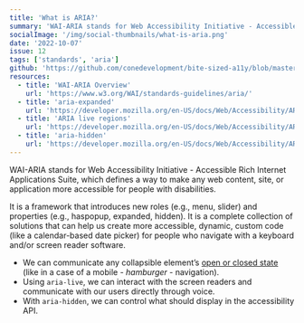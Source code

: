 ```yaml
---
title: 'What is ARIA?'
summary: 'WAI-ARIA stands for Web Accessibility Initiative - Accessible Rich Internet Applications Suite, which defines a way to make any web content, site, or application more accessible for people with disabilities.'
socialImage: '/img/social-thumbnails/what-is-aria.png'
date: '2022-10-07'
issue: 12
tags: ['standards', 'aria']
github: 'https://github.com/conedevelopment/bite-sized-a11y/blob/master/src/posts/what-is-aria.md'
resources:
  - title: 'WAI-ARIA Overview'
    url: 'https://www.w3.org/WAI/standards-guidelines/aria/'
  - title: 'aria-expanded'
    url: 'https://developer.mozilla.org/en-US/docs/Web/Accessibility/ARIA/Attributes/aria-expanded'
  - title: 'ARIA live regions'
    url: 'https://developer.mozilla.org/en-US/docs/Web/Accessibility/ARIA/ARIA_Live_Regions'
  - title: 'aria-hidden'
    url: 'https://developer.mozilla.org/en-US/docs/Web/Accessibility/ARIA/Attributes/aria-hidden'
---
```


WAI-ARIA stands for Web Accessibility Initiative - Accessible Rich Internet Applications Suite, which defines a way to make any web content, site, or application more accessible for people with disabilities.

It is a framework that introduces new roles (e.g., menu, slider) and properties (e.g., haspopup, expanded, hidden). It is a complete collection of solutions that can help us create more accessible, dynamic, custom code (like a calendar-based date picker) for people who navigate with a keyboard and/or screen reader software.

- We can communicate any collapsible element’s [open or closed state](https://developer.mozilla.org/en-US/docs/Web/Accessibility/ARIA/Attributes/aria-expanded) (like in a case of a mobile - _hamburger_ - navigation).
- Using `aria-live`, we can interact with the screen readers and communicate with our users directly through voice.
- With `aria-hidden`, we can control what should display in the accessibility API.
